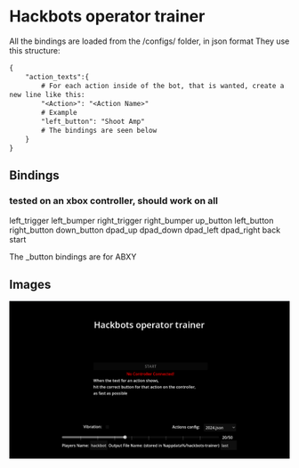# Hackbots operator trainer

All the bindings are loaded from the /configs/ folder, in json format
They use this structure:
```
{
	"action_texts":{
		# For each action inside of the bot, that is wanted, create a new line like this:
		"<Action>": "<Action Name>"
		# Example
		"left_button": "Shoot Amp"
		# The bindings are seen below
	}
}
```

## Bindings
### tested on an xbox controller, should work on all
left_trigger
left_bumper
right_trigger
right_bumper
up_button
left_button
right_button
down_button
dpad_up
dpad_down
dpad_left
dpad_right
back
start

The <direction>_button bindings are for ABXY

## Images
![image of intro screen](/images/intro_screen.png)
